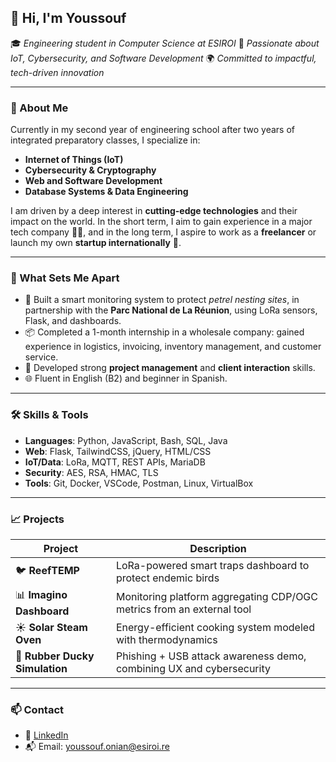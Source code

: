 ## 👋 Hi, I'm Youssouf
🎓 *Engineering student in Computer Science at ESIROI*
🔐 *Passionate about IoT, Cybersecurity, and Software Development*
🌍 *Committed to impactful, tech-driven innovation*

---

### 🧠 About Me

Currently in my second year of engineering school after two years of integrated preparatory classes, I specialize in:

* **Internet of Things (IoT)**
* **Cybersecurity & Cryptography**
* **Web and Software Development**
* **Database Systems & Data Engineering**

I am driven by a deep interest in **cutting-edge technologies** and their impact on the world. In the short term, I aim to gain experience in a major tech company 👨‍💻, and in the long term, I aspire to work as a **freelancer** or launch my own **startup internationally** 🚀.

---

### 🌱 What Sets Me Apart

* 📡 Built a smart monitoring system to protect *petrel nesting sites*, in partnership with the **Parc National de La Réunion**, using LoRa sensors, Flask, and dashboards.
* 📦 Completed a 1-month internship in a wholesale company: gained experience in logistics, invoicing, inventory management, and customer service.
* 🧩 Developed strong **project management** and **client interaction** skills.
* 🌐 Fluent in English (B2) and beginner in Spanish.

---

### 🛠️ Skills & Tools

* **Languages**: Python, JavaScript, Bash, SQL, Java
* **Web**: Flask, TailwindCSS, jQuery, HTML/CSS
* **IoT/Data**: LoRa, MQTT, REST APIs, MariaDB
* **Security**: AES, RSA, HMAC, TLS
* **Tools**: Git, Docker, VSCode, Postman, Linux, VirtualBox

---

### 📈 Projects

| Project                        | Description                                                           |
| ------------------------------ | --------------------------------------------------------------------- |
| 🐦 **ReefTEMP**                | LoRa-powered smart traps dashboard to protect endemic birds           |
| 📊 **Imagino Dashboard**       | Monitoring platform aggregating CDP/OGC metrics from an external tool |
| ☀️ **Solar Steam Oven**        | Energy-efficient cooking system modeled with thermodynamics           |
| 🔐 **Rubber Ducky Simulation** | Phishing + USB attack awareness demo, combining UX and cybersecurity  |

---

### 📫 Contact

* 💼 [LinkedIn](https://linkedin.com/in/youssoufonian)
* 📬 Email: [youssouf.onian@esiroi.re](mailto:youssouf.onian@esiroi.re)
